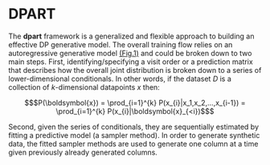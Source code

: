 # DPART


The **dpart** framework is a generalized and flexible approach to building an effective DP generative model.
The overall training flow relies on an autoregressive generative model [(Fig.1)](__link_here) and could be broken down to two main steps.
First, identifying/specifying a visit order or a prediction matrix that describes how the overall joint distribution is broken down to a series of lower-dimensional conditionals.
In other words, if the dataset $`D`$ is a collection of $`k`$-dimensional datapoints $`x`$ then:

```math
$P(\boldsymbol{x}) = \prod_{i=1}^{k} P(x_{i}|x_1,x_2,...,x_{i-1}) = \prod_{i=1}^{k} P(x_{i}|\boldsymbol{x}_{<i})$
```

Second, given the series of conditionals, they are sequentially estimated by fitting a predictive model (a sampler method).
In order to generate synthetic data, the fitted sampler methods are used to generate one column at a time given previously already generated columns.
